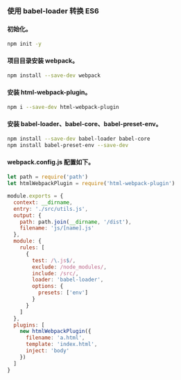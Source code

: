 ### 使用 babel-loader 转换 ES6

#### 初始化。

```bash
npm init -y
```

#### 项目目录安装 webpack。

```bash
npm install --save-dev webpack
```

#### 安装 html-webpack-plugin。

```bash
npm i --save-dev html-webpack-plugin
```

#### 安装 babel-loader、babel-core、babel-preset-env。

```bash
npm install --save-dev babel-loader babel-core
npm install babel-preset-env --save-dev
```

#### webpack.config.js 配置如下。

```js
let path = require('path')
let htmlWebpackPlugin = require('html-webpack-plugin')

module.exports = {
  context: __dirname,
  entry: './src/utils.js',
  output: {
    path: path.join(__dirname, '/dist'),
    filename: 'js/[name].js'
  },
  module: {
    rules: [
      {
        test: /\.js$/,
        exclude: /node_modules/,
        include: /src/,
        loader: 'babel-loader',
        options: {
          presets: ['env']
        }
      }
    ]
  },
  plugins: [
    new htmlWebpackPlugin({
      filename: 'a.html',
      template: 'index.html',
      inject: 'body'
    })
  ]
}
```
